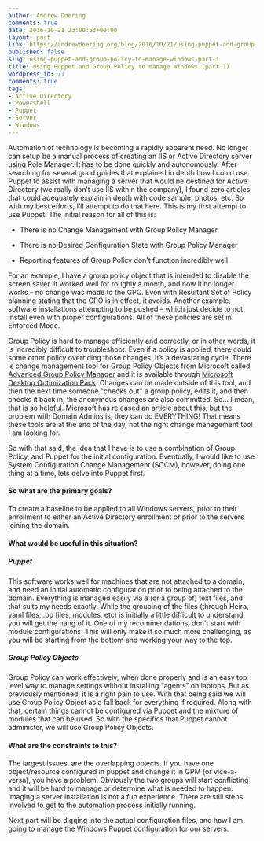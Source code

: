 ```yaml
---
author: Andrew Doering
comments: true
date: 2016-10-21 23:00:53+00:00
layout: post
link: https://andrewdoering.org/blog/2016/10/21/using-puppet-and-group-policy-to-manage-windows-part-1/
published: false
slug: using-puppet-and-group-policy-to-manage-windows-part-1
title: Using Puppet and Group Policy to manage Windows (part 1)
wordpress_id: 71
comments: true
tags:
- Active Directory
- Powershell
- Puppet
- Server
- Windows
---
```


Automation of technology is becoming a rapidly apparent need. No longer can setup be a manual process of creating an IIS or Active Directory server using Role Manager. It has to be done quickly and autonomously. After searching for several good guides that explained in depth how I could use Puppet to assist with managing a server that would be destined for Active Directory (we really don’t use IIS within the company), I found zero articles that could adequately explain in depth with code sample, photos, etc. So with my best efforts, I’ll attempt to do that here. This is my first attempt to use Puppet. The initial reason for all of this is:




    
  * There is no Change Management with Group Policy Manager

    
  * There is no Desired Configuration State with Group Policy Manager

    
  * Reporting features of Group Policy don't function incredibly well



For an example, I have a group policy object that is intended to disable the screen saver. It worked well for roughly a month, and now it no longer works – no change was made to the GPO. Even with Resultant Set of Policy planning stating that the GPO is in effect, it avoids. Another example, software installations attempting to be pushed – which just decide to not install even with proper configurations. All of these policies are set in Enforced Mode.

Group Policy is hard to manage efficiently and correctly, or in other words, it is incredibly difficult to troubleshoot. Even if a policy is applied, there could some other policy overriding those changes. It’s a devastating cycle. There is change management tool for Group Policy Objects from Microsoft called [Advanced Group Policy Manager](https://technet.microsoft.com/en-us/windows/hh826067.aspx) and it is available through [Microsoft Desktop Optimization Pack](https://msdn.microsoft.com/en-us/subscriptions/downloads/#FileId=65215). Changes can be made outside of this tool, and then the next time someone "checks out" a group policy, edits it, and then checks it back in, the anonymous changes are also committed. So... I mean, that is so helpful. Microsoft has [released an article](https://blogs.technet.microsoft.com/askds/2011/06/21/forcing-domain-admins-to-use-agpm-but-not-really/) about this, but the problem with Domain Admins is, they can do EVERYTHING! That means these tools are at the end of the day, not the right change management tool I am looking for.

So with that said, the idea that I have is to use a combination of Group Policy, and Puppet for the initial configuration. Eventually, I would like to use System Configuration Change Management (SCCM), however, doing one thing at a time, lets delve into Puppet first.



#### So what are the primary goals?



To create a baseline to be applied to all Windows servers, prior to their enrollment to either an Active Directory enrollment or prior to the servers joining the domain.



#### What would be useful in this situation?





##### Puppet



This software works well for machines that are not attached to a domain, and need an initial automatic configuration prior to being attached to the domain. Everything is managed easily via a (or a group of) text files, and that suits my needs exactly. While the grouping of the files (through Heira, yaml files, .pp files, modules, etc) is initially a little difficult to understand, you will get the hang of it. One of my recommendations, don't start with module configurations. This will only make it so much more challenging, as you will be starting from the bottom and working your way to the top.



##### Group Policy Objects



Group Policy can work effectively, when done properly and is an easy top level way to manage settings without installing “agents” on laptops. But as previously mentioned, it is a right pain to use. With that being said we will use Group Policy Object as a fall back for everything if required. Along with that, certain things cannot be configured via Puppet and the mixture of modules that can be used. So with the specifics that Puppet cannot administer, we will use Group Policy Objects.



#### What are the constraints to this?



The largest issues, are the overlapping objects. If you have one object/resource configured in puppet and change it in GPM (or vice-a-versa), you have a problem. Obviously the two groups will start conflicting and it will be hard to manage or determine what is needed to happen. Imaging a server installation is not a fun experience. There are still steps involved to get to the automation process initially running.

Next part will be digging into the actual configuration files, and how I am going to manage the Windows Puppet configuration for our servers.
